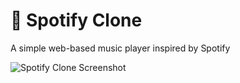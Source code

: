 # 🎵 Spotify Clone

A simple web-based music player inspired by Spotify


![Spotify Clone Screenshot](./Screenshot%202025-07-18%20at%209.38.30%E2%80%AFPM.png)


